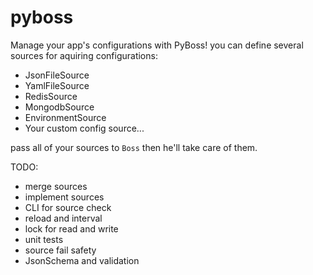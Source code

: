 # pyboss

Manage your app's configurations with PyBoss! you can define several sources for aquiring configurations:

* JsonFileSource
* YamlFileSource
* RedisSource
* MongodbSource
* EnvironmentSource
* Your custom config source...

pass all of your sources to `Boss` then he'll take care of them.

TODO:

* merge sources
* implement sources
* CLI for source check
* reload and interval
* lock for read and write
* unit tests
* source fail safety
* JsonSchema and validation
